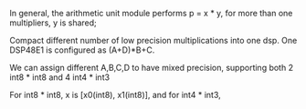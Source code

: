 In general, the arithmetic unit module performs p = x * y, for more than one multipliers, y is shared;

Compact different number of low precision multiplications into one dsp.
One DSP48E1 is configured as (A+D)*B+C.

We can assign different A,B,C,D to have mixed precision, supporting both 2 int8 * int8 and 4 int4 * int3

For int8 * int8, x is [x0(int8), x1(int8)], and for int4 * int3, 
